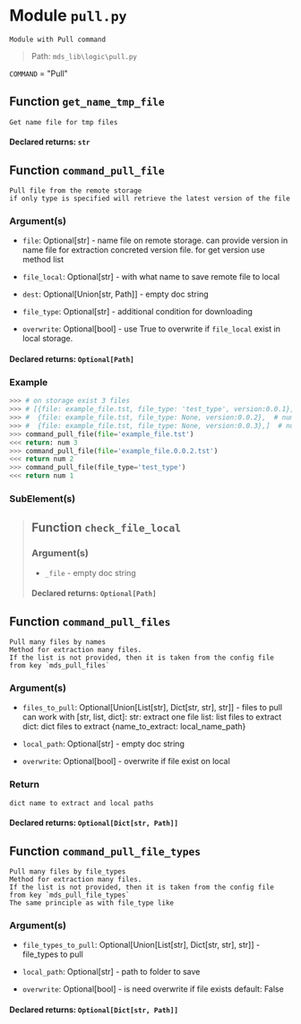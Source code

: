 # Module `pull.py`
```text
Module with Pull command
```

> Path: `mds_lib\logic\pull.py`
`COMMAND` = "Pull"
## Function  `get_name_tmp_file`
```text
Get name file for tmp files
```
        
#### Declared returns: `str`
## Function  `command_pull_file`
```text
Pull file from the remote storage
if only type is specified will retrieve the latest version of the file
```
        
### Argument(s)
+ `file`: Optional[str] - name file on remote storage.
can provide version in name file for extraction concreted version file.
for get version use method list
+ `file_local`: Optional[str] - with what name to save remote file to local
+ `dest`: Optional[Union[str, Path]] - empty doc string
+ `file_type`: Optional[str] - additional condition for downloading
+ `overwrite`: Optional[bool] - use True to overwrite if `file_local` exist in local storage.
#### Declared returns: `Optional[Path]`
### Example 
```python
>>> # on storage exist 3 files
>>> # [{file: example_file.tst, file_type: 'test_type', version:0.0.1},  # num: 1
>>> #  {file: example_file.tst, file_type: None, version:0.0.2},  # num: 2
>>> #  {file: example_file.tst, file_type: None, version:0.0.3},]  # num: 3
>>> command_pull_file(file='example_file.tst')
<<< return: num 3
>>> command_pull_file(file='example_file.0.0.2.tst')
<<< return num 2
>>> command_pull_file(file_type='test_type')
<<< return num 1
```

### SubElement(s)
 > ## Function  `check_file_local`
 > ### Argument(s)
 > + `_file` - empty doc string
 > #### Declared returns: `Optional[Path]`
## Function  `command_pull_files`
```text
Pull many files by names
Method for extraction many files.
If the list is not provided, then it is taken from the config file
from key `mds_pull_files`
```
        
### Argument(s)
+ `files_to_pull`: Optional[Union[List[str], Dict[str, str], str]] - files to pull
can work with [str, list, dict]:
str: extract one file
list: list files to extract
dict: dict files to extract {name_to_extract: local_name_path}
+ `local_path`: Optional[str] - empty doc string
+ `overwrite`: Optional[bool] - overwrite if file exist on local
### Return
```text
dict name to extract and local paths
```
                    
#### Declared returns: `Optional[Dict[str, Path]]`
## Function  `command_pull_file_types`
```text
Pull many files by file_types
Method for extraction many files.
If the list is not provided, then it is taken from the config file
from key `mds_pull_file_types`
The same principle as with file_type like
```
        
### Argument(s)
+ `file_types_to_pull`: Optional[Union[List[str], Dict[str, str], str]] - file_types to pull
+ `local_path`: Optional[str] - path to folder to save
+ `overwrite`: Optional[bool] - is need overwrite if file exists   default: False
#### Declared returns: `Optional[Dict[str, Path]]`